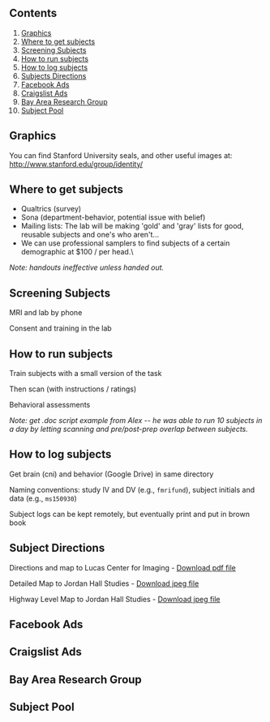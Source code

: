 ## Contents
  1. [Graphics](#graphics)
  2. [Where to get subjects](#getting-subjects)
  3. [Screening Subjects](#screening-subjects)
  4. [How to run subjects](#running-subjects)
  5. [How to log subjects](#logging-subjects)
  6. [Subjects Directions](#subject-directions)
  7. [Facebook Ads](#facebook)
  8. [Craigslist Ads](#craigslist)
  9. [Bay Area Research Group](#BARG)
  10. [Subject Pool](#subject-pool)

<a name="graphics"></a>
## Graphics
You can find Stanford University seals, and other useful images at: http://www.stanford.edu/group/identity/

<a name="getting-subjects"></a>
## Where to get subjects
  - Qualtrics (survey)
  - Sona (department-behavior, potential issue with belief)
  - Mailing lists: The lab will be making 'gold' and 'gray' lists for good, reusable subjects and one's who aren't...
  - We can use professional samplers to find subjects of a certain demographic at $100 / per head.\

_Note: handouts ineffective unless handed out._

<a name="screening-subjects"></a>
## Screening Subjects
MRI and lab by phone

Consent and training in the lab

<a name="running-subjects"></a>
## How to run subjects
Train subjects with a small version of the task

Then scan (with instructions / ratings)

Behavioral assessments

_Note: get .doc script example from Alex -- he was able to run 10 subjects in a day by letting scanning and pre/post-prep overlap between subjects._

<a name="logging-subjects"></a>
## How to log subjects
Get brain (cni) and behavior (Google Drive) in same directory

Naming conventions: study IV and DV (e.g., `fmrifund`), subject initials and data (e.g., `ms150930`)

Subject logs can be kept remotely, but eventually print and put in brown book

<a name="subject-directions"></a>
## Subject Directions
Directions and map to Lucas Center for Imaging - [Download pdf file]()

Detailed Map to Jordan Hall Studies - [Download jpeg file]()

Highway Level Map to Jordan Hall Studies - [Download jpeg file]()

<a name="facebook"></a>
## Facebook Ads

<a name="craigslist"></a>
## Craigslist Ads

<a name="BARG"></a>
## Bay Area Research Group

<a name="subject-pool"></a>
## Subject Pool
